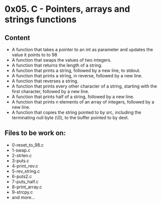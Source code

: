 # 0x05. C - Pointers, arrays and strings functions                                                                                   
                                                                                                                                     
## Content                                                                                                                           
* A function that takes a pointer to an int as parameter and updates the value it points to to 98                                    
* A function that swaps the values of two integers.                                                                                  
* A function that returns the length of a string.                                                                                    
* A function that prints a string, followed by a new line, to stdout.                                                                
* A function that prints a string, in reverse, followed by a new line.                                                               
* A function that reverses a string.                                                                                                 
* A function that prints every other character of a string, starting with the first character, followed by a new line.               
* A function that prints half of a string, followed by a new line.                                                                   
* A function that prints n elements of an array of integers, followed by a new line.                                                 
* A function that copies the string pointed to by src, including the terminating null byte (\0), to the buffer pointed to by dest.   
                                                                                                                                     
## Files to be work on:                                                                                                              
* 0-reset_to_98.c                                                                                                                    
* 1-swap.c                                                                                                                           
* 2-strlen.c                                                                                                                         
* 3-puts.c                                                                                                                           
* 4-print_rev.c                                                                                                                      
* 5-rev_string.c                                                                                                                     
* 6-puts2.c                                                                                                                          
* 7-puts_half.c                                                                                                                      
* 8-print_array.c                                                                                                                    
* 9-strcpy.c                                                                                                                         
* and more...
